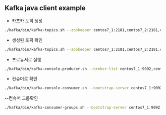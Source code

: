## Kafka java client example

- 카프카 토픽 생성
```bash
./kafka/bin/kafka-topics.sh --zookeeper centos7_1:2181,centos7_2:2181,centos7_3:2181/ykkim-kafka --topic ykkim-topic --partitions 1 --replication-factor 3 --create
```

- 생성된 토픽 확인 
```bash
./kafka/bin/kafka-topics.sh --zookeeper centos7_1:2181,centos7_2:2181,centos7_3:2181/ykkim-kafka --topic ykkim-topic --describe
```

- 프로듀서로 실행
```bash 
./kafka/bin/kafka-console-producer.sh --broker-list centos7_1:9092,centos7_2:9092,centos7_3:9092 --topic ykkim-topic
```

- 컨슈머로 확인
```bash
./kafka/bin/kafka-console-consumer.sh --bootstrap-server centos7_1:9092,centos7_2:9092,centos7_3:9092 --topic ykkim-topic --from-beginning
```

--컨슈머 그룹확인
```bash
./kafka/bin/kafka-consumer-groups.sh --bootstrap-server centos7_1:9092,centos7_2:9092,centos7_3:9092 --list

```
